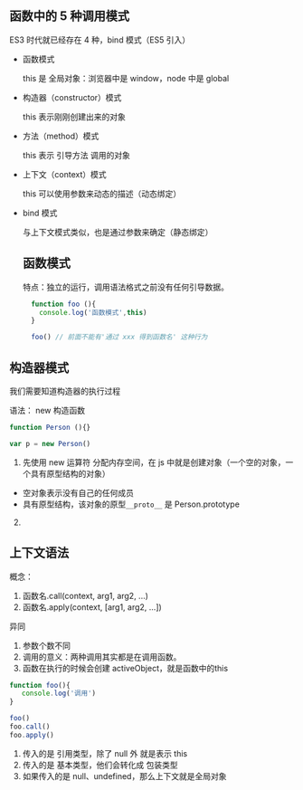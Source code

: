 ## 函数中的 5 种调用模式

ES3 时代就已经存在 4 种，bind 模式（ES5 引入）

- 函数模式

  this 是 全局对象：浏览器中是 window，node 中是 global

- 构造器（constructor）模式

  this 表示刚刚创建出来的对象

- 方法（method）模式

  this 表示 引导方法 调用的对象

- 上下文（context）模式

  this 可以使用参数来动态的描述（动态绑定）

- bind 模式

  与上下文模式类似，也是通过参数来确定（静态绑定）


  ## 函数模式

  特点：独立的运行，调用语法格式之前没有任何引导数据。
  ```js
    function foo (){
      console.log('函数模式',this)
    }

    foo() // 前面不能有'通过 xxx 得到函数名' 这种行为
  ```
## 构造器模式

我们需要知道构造器的执行过程

语法： new 构造函数

```js
function Person (){}

var p = new Person()
```
1. 先使用 new 运算符 分配内存空间，在 js 中就是创建对象（一个空的对象，一个具有原型结构的对象）
- 空对象表示没有自己的任何成员
- 具有原型结构，该对象的原型`__proto__` 是 Person.prototype

2. 

## 上下文语法

概念：

1. 函数名.call(context, arg1, arg2, ...)
2. 函数名.apply(context, [arg1, arg2, ...])

异同
1. 参数个数不同
2. 调用的意义：两种调用其实都是在调用函数。
3. 函数在执行的时候会创建 activeObject，就是函数中的this
  ```js
  function foo(){
     console.log('调用')
  }

  foo()
  foo.call()
  foo.apply()

  ```
1. 传入的是 引用类型，除了 null 外 就是表示 this
2. 传入的是 基本类型，他们会转化成 包装类型
3. 如果传入的是 null、undefined，那么上下文就是全局对象


